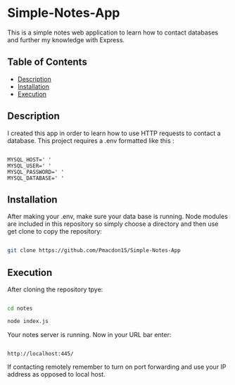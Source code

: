 # Simple-Notes-App
This is a simple notes web application to learn how to contact databases and further my knowledge with Express.

## Table of Contents

- [Description](#description)
- [Installation](#installation)
- [Execution](#sExecution)

## Description

I created this app in order to learn how to use HTTP requests to contact a database. This project requires a .env formatted like this :

```.env

MYSQL_HOST=' '
MYSQL_USER=' '
MYSQL_PASSWORD=' '
MYSQL_DATABASE=' '

 ```

## Installation

After making your .env, make sure your data base is running. Node modules are included in this repository so simply choose a directory and then use get clone to copy the repository:

```Bash

git clone https://github.com/Pmacdon15/Simple-Notes-App

```
## Execution

After cloning the repository tpye:

```Bash

cd notes

node index.js

```

Your notes server is running. Now in your URL bar enter:


``` url

http://localhost:445/

```

If contacting remotely remember to turn on port forwarding and use your IP address as opposed to local host.

